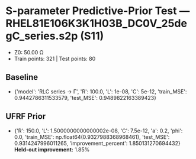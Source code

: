# S-parameter Predictive-Prior Test — RHEL81E106K3K1H03B_DC0V_25degC_series.s2p (S11)
- Z0: 50.00 Ω
- Train points: 321  |  Test points: 80

## Baseline
- {'model': 'RLC series -> Γ', 'R': 100.0, 'L': 1e-08, 'C': 5e-12, 'train_MSE': 0.9442786311533579, 'test_MSE': 0.9489822163389423}

## UFRF Prior
- {'R': 150.0, 'L': 1.5000000000000002e-08, 'C': 7.5e-12, 'a': 0.2, 'phi': 0.0, 'train_MSE': np.float64(0.9327988368968461), 'test_MSE': 0.9314247996011265, 'improvement_percent': 1.850131270694432}
**Held-out improvement:** 1.85%